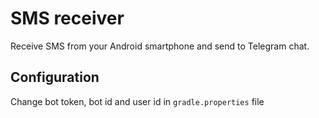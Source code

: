 # SMS receiver

Receive SMS from your Android smartphone and send to Telegram chat.

## Configuration

Change bot token, bot id and user id in `gradle.properties` file
